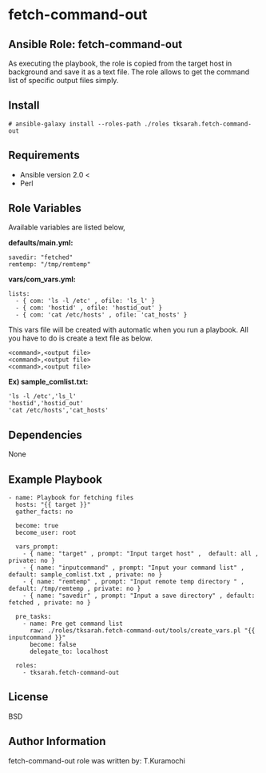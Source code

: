 fetch-command-out
=========

Ansible Role: fetch-command-out
------------

As executing the playbook, the role is copied from the target host in background and save it as a text file.
The role allows to get the command list of specific output files simply.

Install
------------

```
# ansible-galaxy install --roles-path ./roles tksarah.fetch-command-out
```


Requirements
------------

* Ansible version 2.0 <
* Perl

Role Variables
--------------

Available variables are listed below,

**defaults/main.yml:**
```
savedir: "fetched"
remtemp: "/tmp/remtemp"
```

**vars/com_vars.yml:**

```
lists:
  - { com: 'ls -l /etc' , ofile: 'ls_l' }
  - { com: 'hostid' , ofile: 'hostid_out' }
  - { com: 'cat /etc/hosts' , ofile: 'cat_hosts' }
```

This vars file will be created with automatic when you run a playbook.
All you have to do is create a text file as below.


```
<command>,<output file>
<command>,<output file>
<command>,<output file>
```

**Ex) sample_comlist.txt:**

```
'ls -l /etc','ls_l'
'hostid','hostid_out'
'cat /etc/hosts','cat_hosts'
```

Dependencies
------------

None

Example Playbook
----------------

```
- name: Playbook for fetching files
  hosts: "{{ target }}"
  gather_facts: no

  become: true
  become_user: root

  vars_prompt:
    - { name: "target" , prompt: "Input target host" ,  default: all , private: no }
    - { name: "inputcommand" , prompt: "Input your command list" , default: sample_comlist.txt , private: no }
    - { name: "remtemp" , prompt: "Input remote temp directory " , default: /tmp/remtemp , private: no }
    - { name: "savedir" , prompt: "Input a save directory" , default: fetched , private: no }

  pre_tasks:
    - name: Pre get command list
      raw: ./roles/tksarah.fetch-command-out/tools/create_vars.pl "{{ inputcommand }}"
      become: false
      delegate_to: localhost

  roles:
    - tksarah.fetch-command-out
```

License
-------

BSD

Author Information
------------------

fetch-command-out role was written by: T.Kuramochi
